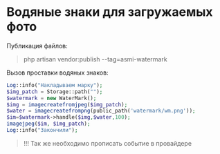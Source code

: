 # Водяные знаки для загружаемых фото

Публикация файлов:

>php artisan vendor:publish --tag=asmi-watermark

Вызов проставки водяных знаков:

```php
Log::info("Накладываем марку");
$img_patch = Storage::path("");
$watermark = new WaterMark();
$img = imagecreatefromjpeg($img_patch);
$water = imagecreatefrompng(public_path('watermark/wm.png'));
$im=$watermark->handle($img,$water,100);
imagejpeg($im, $img_patch);
Log::info("Закончили");
```

>!!! Так же необходимо прописать событие в провайдере
